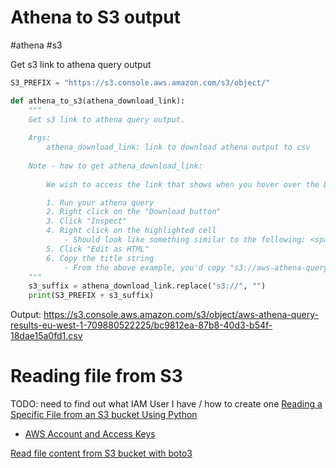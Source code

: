 # Athena to S3 output
#athena #s3 

Get s3 link to athena query output
```python
S3_PREFIX = "https://s3.console.aws.amazon.com/s3/object/"

def athena_to_s3(athena_download_link):
    """
    Get s3 link to athena query output.
    
    Args:
        athena_download_link: link to download athena output to csv
    
    Note - how to get athena_download_link:
    
        We wish to access the link that shows when you hover over the Download button of an athena query's output

        1. Run your athena query
        2. Right click on the "Download button"
        3. Click "Inspect"
        4. Right click on the highlighted cell
            - Should look like something similar to the following: <span title="s3://aws-athena-query-results-eu-west-1-709880522225/bc9812ea-87b8-40d3-b54f-18dae15a0fd1.csv">Download results</span>
        5. Click "Edit as HTML"
        6. Copy the title string 
            - From the above example, you'd copy "s3://aws-athena-query-results-eu-west-1-709880522225/bc9812ea-87b8-40d3-b54f-18dae15a0fd1.csv"
    """
    s3_suffix = athena_download_link.replace("s3://", "")
    print(S3_PREFIX + s3_suffix)
```

Output: https://s3.console.aws.amazon.com/s3/object/aws-athena-query-results-eu-west-1-709880522225/bc9812ea-87b8-40d3-b54f-18dae15a0fd1.csv

# Reading file from S3
TODO: need to find out what IAM User I have / how to create one
[Reading a Specific File from an S3 bucket Using Python](https://www.sqlservercentral.com/articles/reading-a-specific-file-from-an-s3-bucket-using-python)
* [AWS Account and Access Keys](https://docs.aws.amazon.com/powershell/latest/userguide/pstools-appendix-sign-up.html)

[Read file content from S3 bucket with boto3](https://stackoverflow.com/questions/36205481/read-file-content-from-s3-bucket-with-boto3)

